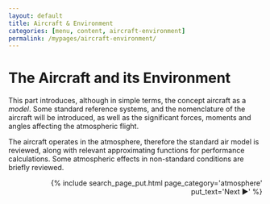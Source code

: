 ```yaml
---
layout: default
title: Aircraft & Environment
categories: [menu, content, aircraft-environment]
permalink: /mypages/aircraft-environment/
---
```


# The Aircraft and its Environment

This part introduces, although in simple terms, the concept aircraft as a _model_.
Some standard reference systems, and the nomenclature of the aircraft will be introduced,
as well as the significant forces, moments and angles affecting the atmospheric flight.

The aircraft operates in the atmosphere, therefore the standard air
model is reviewed, along with relevant approximating functions for performance
calculations. Some atmospheric effects in non-standard conditions are briefly
reviewed.

<p align="right">
{% include search_page_put.html page_category='atmosphere' put_text='Next ▶' %}</p>
